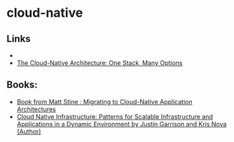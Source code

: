 # cloud-native
## Links
* 
* [The Cloud-Native Architecture: One Stack, Many Options](https://thenewstack.io/cloud-native-architecture-one-stack-many-options/)


## Books:
* [Book from Matt Stine : Migrating to Cloud-Native Application Architectures](http://www.oreilly.com/programming/free/migrating-cloud-native-application-architectures.csp)
* [Cloud Native Infrastructure: Patterns for Scalable Infrastructure and Applications in a Dynamic Environment by Justin Garrison and Kris Nova  (Author)](https://www.amazon.com/Cloud-Native-Infrastructure-Applications-Environment/dp/1491984309)
